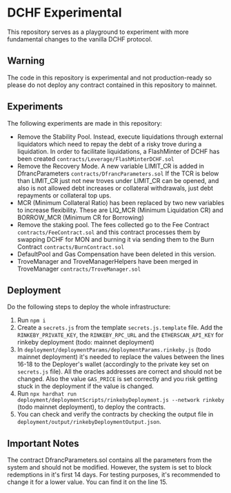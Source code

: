 # DCHF Experimental

This repository serves as a playground to experiment with more fundamental changes to the vanilla DCHF protocol. 

## Warning

The code in this repository is experimental and not production-ready so please do not deploy any contract contained in this repository to mainnet.

## Experiments

The following experiments are made in this repository:

- Remove the Stability Pool. Instead, execute liquidations through external liquidators which need to repay the debt of a risky trove during a liquidation. In order to facilitate liquidations, a FlashMinter of DCHF has been created `contracts/Leverage/FlashMinterDCHF.sol`
- Remove the Recovery Mode. A new variable LIMIT_CR is added in DfrancParameters `contracts/DfrancParameters.sol` If the TCR is below than LIMIT_CR just not new troves under LIMIT_CR can be opened, and also is not allowed debt increases or collateral withdrawals, just debt repayments or collateral top ups.
- MCR (Minimum Collateral Ratio) has been replaced by two new variables to increase flexibility. These are LIQ_MCR (Minimum Liquidation CR) and BORROW_MCR (Minimum CR for Borrowing)
- Remove the staking pool. The fees collected go to the Fee Contract `contracts/FeeContract.sol` and this contract processes them by swapping DCHF for MON and burning it via sending them to the Burn Contract `contracts/BurnContract.sol`
-   DefaultPool and Gas Compensation have been deleted in this version.
-   TroveManager and TroveManagerHelpers have been merged in TroveManager `contracts/TroveManager.sol`

## Deployment

Do the following steps to deploy the whole infrastructure:

1. Run `npm i`
2. Create a `secrets.js` from the template `secrets.js.template` file. Add the `RINKEBY_PRIVATE_KEY`, the `RINKEBY_RPC_URL` and the `ETHERSCAN_API_KEY` for rinkeby deployment (todo: mainnet deployment)
3. In `deployment/deploymentParams/deploymentParams.rinkeby.js` (todo mainnet deployment) it's needed to replace the values between the lines 16-18 to the Deployer's wallet (accordingly to the private key set on `secrets.js` file). All the oracles addresses are correct and should not be changed. Also the value `GAS_PRICE` is set correctly and you risk getting stuck in the deployment if the value is changed.
4. Run `npx hardhat run deployment/deploymentScripts/rinkebyDeployment.js --network rinkeby` (todo mainnet deployment), to deploy the contracts.
5. You can check and verify the contracts by checking the output file in `deployment/output/rinkebyDeploymentOutput.json`.

## Important Notes

The contract DfrancParameters.sol contains all the parameters from the system and should not be modified. However, the system is set to block redemptions in it's first 14 days. For testing purposes, it's recommended to change it for a lower value. You can find it on the line 15.
